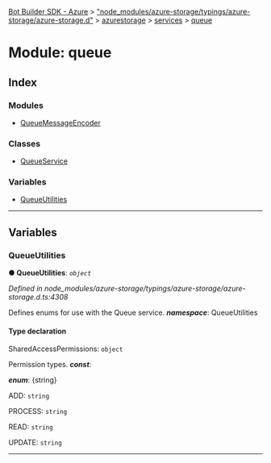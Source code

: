 [Bot Builder SDK - Azure](../README.md) > ["node_modules/azure-storage/typings/azure-storage/azure-storage.d"](../modules/_node_modules_azure_storage_typings_azure_storage_azure_storage_d_.md) > [azurestorage](../modules/_node_modules_azure_storage_typings_azure_storage_azure_storage_d_.azurestorage.md) > [services](../modules/_node_modules_azure_storage_typings_azure_storage_azure_storage_d_.azurestorage.services.md) > [queue](../modules/_node_modules_azure_storage_typings_azure_storage_azure_storage_d_.azurestorage.services.queue.md)



# Module: queue

## Index

### Modules

* [QueueMessageEncoder](_node_modules_azure_storage_typings_azure_storage_azure_storage_d_.azurestorage.services.queue.queuemessageencoder.md)


### Classes

* [QueueService](../classes/_node_modules_azure_storage_typings_azure_storage_azure_storage_d_.azurestorage.services.queue.queueservice.md)


### Variables

* [QueueUtilities](_node_modules_azure_storage_typings_azure_storage_azure_storage_d_.azurestorage.services.queue.md#queueutilities)



---
## Variables
<a id="queueutilities"></a>

###  QueueUtilities

**●  QueueUtilities**:  *`object`* 

*Defined in node_modules/azure-storage/typings/azure-storage/azure-storage.d.ts:4308*



Defines enums for use with the Queue service.
*__namespace__*: QueueUtilities


#### Type declaration




 SharedAccessPermissions: `object`


Permission types.
*__const__*: 

*__enum__*: {string}









 ADD: `string`






 PROCESS: `string`






 READ: `string`






 UPDATE: `string`








___


